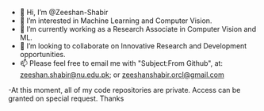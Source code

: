 - 👋 Hi, I’m @Zeeshan-Shabir
- 👀 I’m interested in Machine Learning and Computer Vision.
- 🌱 I’m currently working as a Research Associate in Computer Vision and ML.
- 💞️ I’m looking to collaborate on Innovative Research and Development opportunities.
- 📫 Please feel free to email me with "Subject:From Github", at: zeeshan.shabir@nu.edu.pk; or zeeshanshabir.orcl@gmail.com

-At this moment, all of my code repositories are private. Access can be granted on special request.
Thanks
<!---
Zeeshan-Shabir/Zeeshan-Shabir is a ✨ special ✨ repository because its `README.md` (this file) appears on your GitHub profile.
You can click the Preview link to take a look at your changes.
--->
